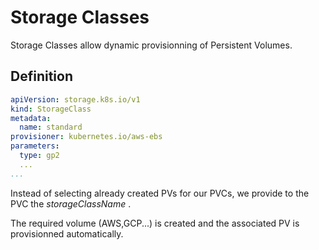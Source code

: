 # Storage Classes

Storage Classes allow dynamic provisionning of Persistent Volumes.

## Definition

```yaml
apiVersion: storage.k8s.io/v1
kind: StorageClass
metadata:
  name: standard
provisioner: kubernetes.io/aws-ebs
parameters:
  type: gp2
  ...
...
```

Instead of selecting already created PVs for our PVCs, we provide to the PVC the *storageClassName* .

The required volume (AWS,GCP...) is created and the associated PV is provisionned automatically.